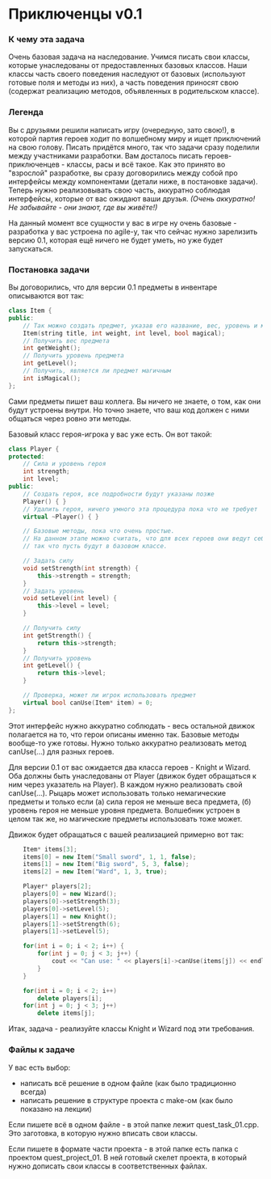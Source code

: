 # Приключенцы v0.1

### К чему эта задача

Очень базовая задача на наследование. Учимся писать свои классы, которые унаследованы от предоставленных базовых классов. Наши классы часть своего поведения наследуют от базовых (используют готовые поля и методы из них), а часть поведения приносят свою (содержат реализацию методов, объявленных в родительском классе).


### Легенда

Вы с друзьями решили написать игру (очередную, зато свою!), в которой партия героев ходит по волшебному миру и ищет приключений на свою голову. Писать придётся много, так что задачи сразу поделили между участниками разработки. Вам досталось писать героев-приключенцев - классы, расы и всё такое. Как это принято во "взрослой" разработке, вы сразу договорились между собой про интерфейсы между компонентами (детали ниже, в постановке задачи). Теперь нужно реализовывать свою часть, аккуратно соблюдая интерфейсы, которые от вас ожидают ваши друзья. *(Очень аккуратно! Не забывайте - они знают, где вы живёте!)*

На данный момент все сущности у вас в игре ну очень базовые - разработка у вас устроена по agile-у, так что сейчас нужно зарелизить версию 0.1, которая ещё ничего не будет уметь, но уже будет запускаться.


### Постановка задачи

Вы договорились, что для версии 0.1 предметы в инвентаре описываются вот так:

```cpp
class Item {
public:
    // Так можно создать предмет, указав его название, вес, уровень и магичность
    Item(string title, int weight, int level, bool magical);
    // Получить вес предмета
    int getWeight();
    // Получить уровень предмета
    int getLevel();
    // Получить, является ли предмет магичным
    int isMagical();
};
```

Сами предметы пишет ваш коллега. Вы ничего не знаете, о том, как они будут устроены внутри. Но точно знаете, что ваш код должен с ними общаться через ровно эти методы.

Базовый класс героя-игрока у вас уже есть. Он вот такой:

```cpp
class Player {
protected:
    // Сила и уровень героя
    int strength;
    int level;
public:
    // Создать героя, все подробности будут указаны позже
    Player() { }
    // Удалить героя, ничего умного эта процедура пока что не требует
    virtual ~Player() { }

    // Базовые методы, пока что очень простые.
    // На данном этапе можно считать, что для всех героев они ведут себя одинаково, 
    // так что пусть будут в базовом классе.

    // Задать силу
    void setStrength(int strength) {
        this->strength = strength;
    }
    // Задать уровень
    void setLevel(int level) {
        this->level = level;
    }

    // Получить силу
    int getStrength() {
        return this->strength;
    }
    // Получить уровень
    int getLevel() {
        return this->level;
    }

    // Проверка, может ли игрок использовать предмет
    virtual bool canUse(Item* item) = 0;
};
```

Этот интерфейс нужно аккуратно соблюдать - весь остальной движок полагается на то, что герои описаны именно так. Базовые методы вообще-то уже готовы. Нужно только аккуратно реализовать метод canUse(...) для разных героев.

Для версии 0.1 от вас ожидается два класса героев - Knight и Wizard. Оба должны быть унаследованы от Player (движок будет обращаться к ним через указатель на Player). В каждом нужно реализовать свой canUse(...). Рыцарь может использовать только немагические предметы и только если (а) сила героя не меньше веса предмета, (б) уровень героя не меньше уровня предмета. Волшебник устроен в целом так же, но магические предметы использовать тоже может.

Движок будет обращаться с вашей реализацией примерно вот так:

```cpp
    Item* items[3];
    items[0] = new Item("Small sword", 1, 1, false);
    items[1] = new Item("Big sword", 5, 3, false);
    items[2] = new Item("Ward", 1, 3, true);

    Player* players[2];
    players[0] = new Wizard();
    players[0]->setStrength(3);
    players[0]->setLevel(5);
    players[1] = new Knight();
    players[1]->setStrength(6);
    players[1]->setLevel(5);

    for(int i = 0; i < 2; i++) {
        for(int j = 0; j < 3; j++) {
            cout << "Can use: " << players[i]->canUse(items[j]) << endl;
        }
    }

    for(int i = 0; i < 2; i++)
        delete players[i];
    for(int j = 0; j < 3; j++)
        delete items[j];
```

Итак, задача - реализуйте классы Knight и Wizard под эти требования.


### Файлы к задаче

У вас есть выбор:
- написать всё решение в одном файле (как было традиционно всегда)
- написать решение в структуре проекта с make-ом (как было показано на лекции)

Если пишете всё в одном файле - в этой папке лежит quest\_task\_01.cpp. Это заготовка, в которую нужно вписать свои классы.

Если пишете в формате части проекта - в этой папке есть папка с проектом quest\_project\_01. В ней готовый скелет проекта, в который нужно дописать свои классы в соответственных файлах.
